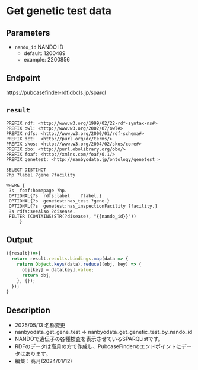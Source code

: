 # Get genetic test data

## Parameters

* `nando_id` NANDO ID
  * default: 1200489 
  * example: 2200856

## Endpoint

https://pubcasefinder-rdf.dbcls.jp/sparql

## `result` 
```sparql
PREFIX rdf: <http://www.w3.org/1999/02/22-rdf-syntax-ns#>
PREFIX owl: <http://www.w3.org/2002/07/owl#>
PREFIX rdfs: <http://www.w3.org/2000/01/rdf-schema#>
PREFIX dct:  <http://purl.org/dc/terms/>
PREFIX skos: <http://www.w3.org/2004/02/skos/core#>
PREFIX obo: <http://purl.obolibrary.org/obo/>
PREFIX foaf: <http://xmlns.com/foaf/0.1/>
PREFIX genetest: <http://nanbyodata.jp/ontology/genetest_>

SELECT DISTINCT
?hp ?label ?gene ?facility

WHERE {
 ?s  foaf:homepage ?hp.
 OPTIONAL{?s  rdfs:label    ?label.}
 OPTIONAL{?s  genetest:has_test ?gene.}
 OPTIONAL{?s  genetest:has_inspectionFacility ?facility.}
 ?s rdfs:seeAlso ?disease.
 FILTER (CONTAINS(STR(?disease), "{{nando_id}}"))
     }

```

## Output
```javascript
({result})=>{ 
  return result.results.bindings.map(data => {
    return Object.keys(data).reduce((obj, key) => {
      obj[key] = data[key].value;
      return obj;
    }, {});
  });
}
```
## Description
- 2025/05/13 名称変更
- nanbyodata_get_gene_test => nanbyodata_get_genetic_test_by_nando_id
- NANDOで遺伝子の各種検査を表示させているSPARQListです。
- RDFのデータは高月の方で作成し、PubcaseFinderのエンドポイントにデータはあります。
- 編集：高月(2024/01/12)